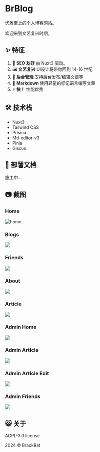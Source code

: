 # BrBlog

优雅至上的个人博客网站。

欢迎来到文艺复兴时期。

## ✨ 特征

1. 🌟 **SEO 友好** 由 Nuxt3 驱动。
2. 🖼 **文艺复兴** UI设计将带你回到 14-16 世纪
3. 📑 **后台管理** 支持后台发布/编辑文章等
4. 📝 **Markdown** 使用轻量的标记语言编写文章
5. ⚡ **快！** 性能优秀

## 🛠️ 技术栈

- Nuxt3
- Tailwind CSS
- Prisma
- Md-editor-v3
- Pinia
- Giscus

## 📑 部署文档

施工中...

## 📷 截图

### Home

![home](./docs/images/index.png)

### Blogs

![](./docs/images/blogs.png)

### Friends

![](./docs/images/friends.png)

### About

![](./docs/images/about.png)

### Article

![](./docs/images/article.png)

### Admin Home

![](./docs/images/admin.png)

### Admin Article

![](./docs/images/adminArticle.png)

### Admin Article Edit

![](./docs/images/adminArticleEdit.png)

### Admin Friends

![](./docs/images/adminFriends.png)

## 😺 关于

AGPL-3.0 license

2024 © BrackRat